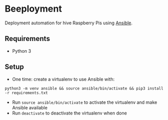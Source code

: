 # Beeployment

Deployment automation for hive Raspberry Pis using [Ansible](https://docs.ansible.com/ansible/latest/index.html).

## Requirements

- Python 3

## Setup

- One time: create a virtualenv to use Ansible with:

```shell
python3 -m venv ansible && source ansible/bin/activate && pip3 install -r requirements.txt
```

- Run `source ansible/bin/activate` to activate the virtualenv and make Ansible available
- Run `deactivate` to deactivate the virtualenv when done


